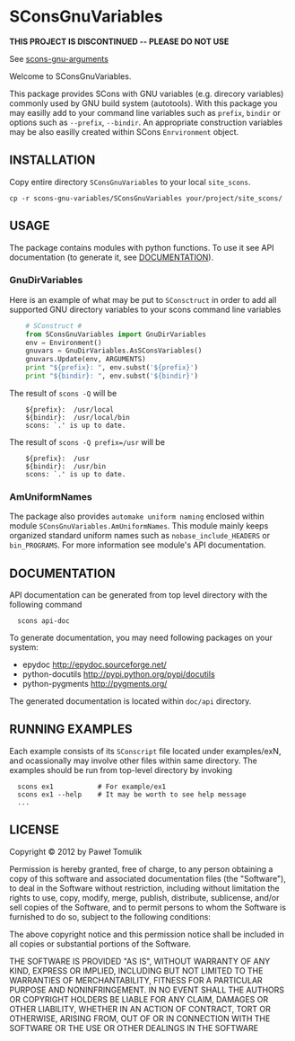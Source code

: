 SConsGnuVariables
=================

**THIS PROJECT IS DISCONTINUED -- PLEASE DO NOT USE**

See [scons-gnu-arguments](https://github.com/ptomulik/scons-gnu-arguments)

Welcome to SConsGnuVariables.

This package provides SCons with GNU variables (e.g. direcory variables)
commonly used by GNU build system (autotools). With this package you may
easilly add to your command line variables such as ``prefix``, ``bindir`` or
options such as ``--prefix``, ``--bindir``. An appropriate construction
variables may be also easilly created within SCons ``Enrvironment`` object.

INSTALLATION
------------

Copy entire directory ``SConsGnuVariables`` to your local ``site_scons``.

    cp -r scons-gnu-variables/SConsGnuVariables your/project/site_scons/

USAGE
-----

The package contains modules with python functions. To use it see API
documentation (to generate it, see [DOCUMENTATION](#documentation)).

### GnuDirVariables

Here is an example of what may be put to ``SConsctruct`` in order to add
all supported GNU directory variables to your scons command line variables

```python
    # SConstruct #
    from SConsGnuVariables import GnuDirVariables
    env = Environment()
    gnuvars = GnuDirVariables.AsSConsVariables()
    gnuvars.Update(env, ARGUMENTS)
    print "${prefix}: ", env.subst('${prefix}')
    print "${bindir}: ", env.subst('${bindir}')
``` 

The result of ``scons -Q`` will be

```
    ${prefix}:  /usr/local
    ${bindir}:  /usr/local/bin
    scons: `.' is up to date.
```

The result of ``scons -Q prefix=/usr`` will be

```
    ${prefix}:  /usr
    ${bindir}:  /usr/bin
    scons: `.' is up to date.
```

### AmUniformNames

The package also provides ``automake uniform naming`` enclosed within module
``SConsGnuVariables.AmUniformNames``. This module mainly keeps organized
standard uniform names such as ``nobase_include_HEADERS`` or ``bin_PROGRAMS``.
For more information see module's API documentation.

DOCUMENTATION
-------------
API documentation can be generated from top level directory with the following
command

```
  scons api-doc
``` 

To generate documentation, you may need following packages on your system:

  * epydoc <http://epydoc.sourceforge.net/>
  * python-docutils <http://pypi.python.org/pypi/docutils>
  * python-pygments <http://pygments.org/>

The generated documentation is located within ``doc/api`` directory.


RUNNING EXAMPLES
----------------

Each example consists of its ``SConscript`` file located under examples/exN,
and ocassionally may involve other files within same directory.
The examples should be run from top-level directory by invoking 

``` 
  scons ex1           # For example/ex1
  scons ex1 --help    # It may be worth to see help message
  ...
``` 

LICENSE
-------
Copyright &copy; 2012 by Paweł Tomulik

Permission is hereby granted, free of charge, to any person obtaining a copy
of this software and associated documentation files (the "Software"), to deal
in the Software without restriction, including without limitation the rights
to use, copy, modify, merge, publish, distribute, sublicense, and/or sell
copies of the Software, and to permit persons to whom the Software is
furnished to do so, subject to the following conditions:

The above copyright notice and this permission notice shall be included in all
copies or substantial portions of the Software.

THE SOFTWARE IS PROVIDED "AS IS", WITHOUT WARRANTY OF ANY KIND, EXPRESS OR
IMPLIED, INCLUDING BUT NOT LIMITED TO THE WARRANTIES OF MERCHANTABILITY,
FITNESS FOR A PARTICULAR PURPOSE AND NONINFRINGEMENT. IN NO EVENT SHALL THE
AUTHORS OR COPYRIGHT HOLDERS BE LIABLE FOR ANY CLAIM, DAMAGES OR OTHER
LIABILITY, WHETHER IN AN ACTION OF CONTRACT, TORT OR OTHERWISE, ARISING FROM,
OUT OF OR IN CONNECTION WITH THE SOFTWARE OR THE USE OR OTHER DEALINGS IN THE
SOFTWARE

